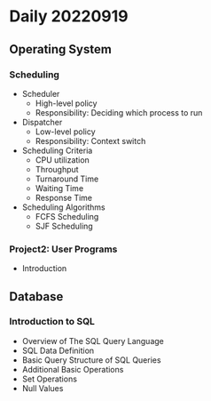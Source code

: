 Daily 20220919
===

## Operating System
### Scheduling
- Scheduler
  - High-level policy
  - Responsibility: Deciding which process to run
- Dispatcher
  - Low-level policy
  - Responsibility: Context switch
- Scheduling Criteria
  - CPU utilization
  - Throughput
  - Turnaround Time
  - Waiting Time
  - Response Time
- Scheduling Algorithms
  - FCFS Scheduling
  - SJF Scheduling

### Project2: User Programs
- Introduction

## Database
### Introduction to SQL
- Overview of The SQL Query Language
- SQL Data Definition
- Basic Query Structure of SQL Queries
- Additional Basic Operations
- Set Operations
- Null Values